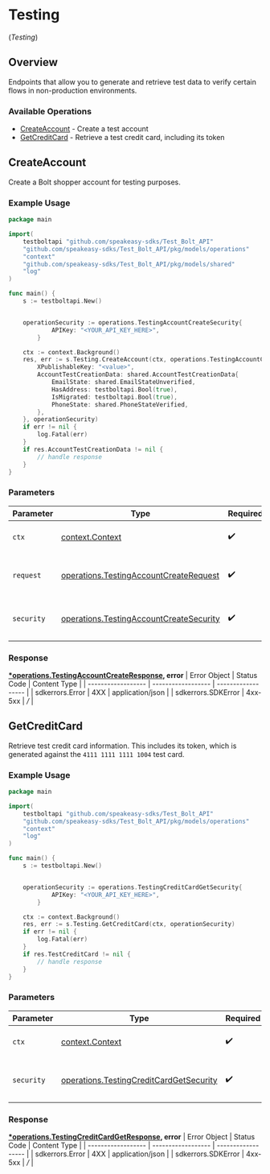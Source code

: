 # Testing
(*Testing*)

## Overview

Endpoints that allow you to generate and retrieve test data to verify certain
flows in non-production environments.


### Available Operations

* [CreateAccount](#createaccount) - Create a test account
* [GetCreditCard](#getcreditcard) - Retrieve a test credit card, including its token

## CreateAccount

Create a Bolt shopper account for testing purposes.


### Example Usage

```go
package main

import(
	testboltapi "github.com/speakeasy-sdks/Test_Bolt_API"
	"github.com/speakeasy-sdks/Test_Bolt_API/pkg/models/operations"
	"context"
	"github.com/speakeasy-sdks/Test_Bolt_API/pkg/models/shared"
	"log"
)

func main() {
    s := testboltapi.New()


    operationSecurity := operations.TestingAccountCreateSecurity{
            APIKey: "<YOUR_API_KEY_HERE>",
        }

    ctx := context.Background()
    res, err := s.Testing.CreateAccount(ctx, operations.TestingAccountCreateRequest{
        XPublishableKey: "<value>",
        AccountTestCreationData: shared.AccountTestCreationData{
            EmailState: shared.EmailStateUnverified,
            HasAddress: testboltapi.Bool(true),
            IsMigrated: testboltapi.Bool(true),
            PhoneState: shared.PhoneStateVerified,
        },
    }, operationSecurity)
    if err != nil {
        log.Fatal(err)
    }
    if res.AccountTestCreationData != nil {
        // handle response
    }
}
```

### Parameters

| Parameter                                                                                              | Type                                                                                                   | Required                                                                                               | Description                                                                                            |
| ------------------------------------------------------------------------------------------------------ | ------------------------------------------------------------------------------------------------------ | ------------------------------------------------------------------------------------------------------ | ------------------------------------------------------------------------------------------------------ |
| `ctx`                                                                                                  | [context.Context](https://pkg.go.dev/context#Context)                                                  | :heavy_check_mark:                                                                                     | The context to use for the request.                                                                    |
| `request`                                                                                              | [operations.TestingAccountCreateRequest](../../pkg/models/operations/testingaccountcreaterequest.md)   | :heavy_check_mark:                                                                                     | The request object to use for the request.                                                             |
| `security`                                                                                             | [operations.TestingAccountCreateSecurity](../../pkg/models/operations/testingaccountcreatesecurity.md) | :heavy_check_mark:                                                                                     | The security requirements to use for the request.                                                      |


### Response

**[*operations.TestingAccountCreateResponse](../../pkg/models/operations/testingaccountcreateresponse.md), error**
| Error Object       | Status Code        | Content Type       |
| ------------------ | ------------------ | ------------------ |
| sdkerrors.Error    | 4XX                | application/json   |
| sdkerrors.SDKError | 4xx-5xx            | */*                |

## GetCreditCard

Retrieve test credit card information. This includes its token, which is
generated against the `4111 1111 1111 1004` test card.


### Example Usage

```go
package main

import(
	testboltapi "github.com/speakeasy-sdks/Test_Bolt_API"
	"github.com/speakeasy-sdks/Test_Bolt_API/pkg/models/operations"
	"context"
	"log"
)

func main() {
    s := testboltapi.New()


    operationSecurity := operations.TestingCreditCardGetSecurity{
            APIKey: "<YOUR_API_KEY_HERE>",
        }

    ctx := context.Background()
    res, err := s.Testing.GetCreditCard(ctx, operationSecurity)
    if err != nil {
        log.Fatal(err)
    }
    if res.TestCreditCard != nil {
        // handle response
    }
}
```

### Parameters

| Parameter                                                                                              | Type                                                                                                   | Required                                                                                               | Description                                                                                            |
| ------------------------------------------------------------------------------------------------------ | ------------------------------------------------------------------------------------------------------ | ------------------------------------------------------------------------------------------------------ | ------------------------------------------------------------------------------------------------------ |
| `ctx`                                                                                                  | [context.Context](https://pkg.go.dev/context#Context)                                                  | :heavy_check_mark:                                                                                     | The context to use for the request.                                                                    |
| `security`                                                                                             | [operations.TestingCreditCardGetSecurity](../../pkg/models/operations/testingcreditcardgetsecurity.md) | :heavy_check_mark:                                                                                     | The security requirements to use for the request.                                                      |


### Response

**[*operations.TestingCreditCardGetResponse](../../pkg/models/operations/testingcreditcardgetresponse.md), error**
| Error Object       | Status Code        | Content Type       |
| ------------------ | ------------------ | ------------------ |
| sdkerrors.Error    | 4XX                | application/json   |
| sdkerrors.SDKError | 4xx-5xx            | */*                |
